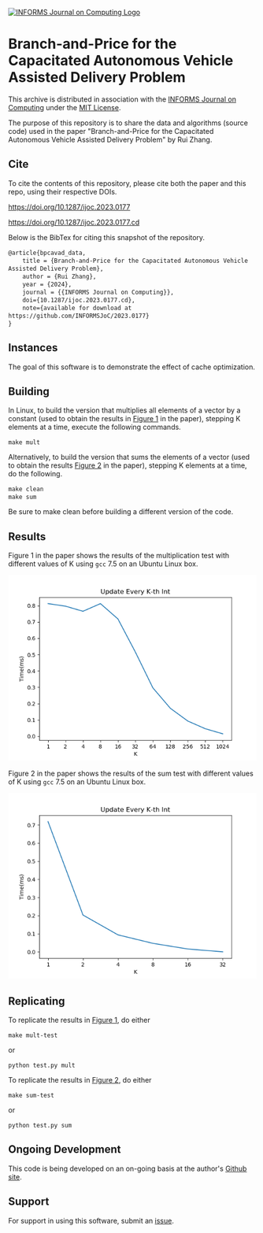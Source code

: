 [![INFORMS Journal on Computing Logo](https://INFORMSJoC.github.io/logos/INFORMS_Journal_on_Computing_Header.jpg)](https://pubsonline.informs.org/journal/ijoc)

# Branch-and-Price for the Capacitated Autonomous Vehicle Assisted Delivery Problem

This archive is distributed in association with the [INFORMS Journal on
Computing](https://pubsonline.informs.org/journal/ijoc) under the [MIT License](LICENSE).

The purpose of this repository is to share the data and algorithms (source code) used in the paper
"Branch-and-Price for the Capacitated Autonomous Vehicle Assisted Delivery Problem" by Rui Zhang. 


## Cite

To cite the contents of this repository, please cite both the paper and this repo, using their respective DOIs.

https://doi.org/10.1287/ijoc.2023.0177

https://doi.org/10.1287/ijoc.2023.0177.cd

Below is the BibTex for citing this snapshot of the repository.

```
@article{bpcavad_data,
    title = {Branch-and-Price for the Capacitated Autonomous Vehicle Assisted Delivery Problem},
    author = {Rui Zhang},
    year = {2024},
    journal = {{INFORMS Journal on Computing}},
    doi={10.1287/ijoc.2023.0177.cd},
    note={available for download at https://github.com/INFORMSJoC/2023.0177}
}
```

## Instances

The goal of this software is to demonstrate the effect of cache optimization.

## Building

In Linux, to build the version that multiplies all elements of a vector by a
constant (used to obtain the results in [Figure 1](results/mult-test.png) in the
paper), stepping K elements at a time, execute the following commands.

```
make mult
```

Alternatively, to build the version that sums the elements of a vector (used
to obtain the results [Figure 2](results/sum-test.png) in the paper), stepping K
elements at a time, do the following.

```
make clean
make sum
```

Be sure to make clean before building a different version of the code.

## Results

Figure 1 in the paper shows the results of the multiplication test with different
values of K using `gcc` 7.5 on an Ubuntu Linux box.

![Figure 1](results/mult-test.png)

Figure 2 in the paper shows the results of the sum test with different
values of K using `gcc` 7.5 on an Ubuntu Linux box.

![Figure 1](results/sum-test.png)

## Replicating

To replicate the results in [Figure 1](results/mult-test), do either

```
make mult-test
```
or
```
python test.py mult
```
To replicate the results in [Figure 2](results/sum-test), do either

```
make sum-test
```
or
```
python test.py sum
```

## Ongoing Development

This code is being developed on an on-going basis at the author's
[Github site](https://github.com/tkralphs/JoCTemplate).

## Support

For support in using this software, submit an
[issue](https://github.com/tkralphs/JoCTemplate/issues/new).
